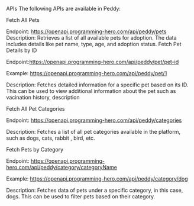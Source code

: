 APIs
The following APIs are available in Peddy:

Fetch All Pets

Endpoint: https://openapi.programming-hero.com/api/peddy/pets
Description: Retrieves a list of all available pets for adoption. The data includes details like pet name, type, age, and adoption status.
Fetch Pet Details by ID

Endpoint:https://openapi.programming-hero.com/api/peddy/pet/pet-id

Example: https://openapi.programming-hero.com/api/peddy/pet/1

Description: Fetches detailed information for a specific pet based on its ID. This can be used to view additional information about the pet such as vacination history, description

Fetch All Pet Categories

Endpoint: https://openapi.programming-hero.com/api/peddy/categories

Description: Fetches a list of all pet categories available in the platform, such as dogs, cats, rabbit , bird, etc.

Fetch Pets by Category

Endpoint: https://openapi.programming-hero.com/api/peddy/category/categoryName

Example: https://openapi.programming-hero.com/api/peddy/category/dog

Description: Fetches data of pets under a specific category, in this case, dogs. This can be used to filter pets based on their category.